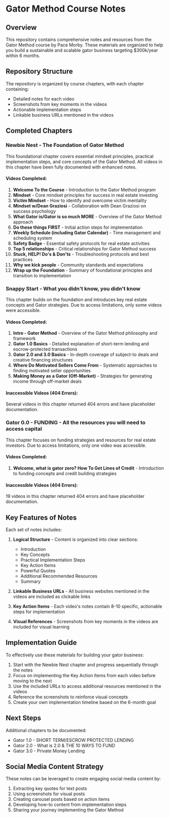 # Gator Method Course Notes

## Overview

This repository contains comprehensive notes and resources from the Gator Method course by Pace Morby. These materials are organized to help you build a sustainable and scalable gator business targeting $300k/year within 6 months.

## Repository Structure

The repository is organized by course chapters, with each chapter containing:
- Detailed notes for each video
- Screenshots from key moments in the videos
- Actionable implementation steps
- Linkable business URLs mentioned in the videos

## Completed Chapters

### Newbie Nest - The Foundation of Gator Method

This foundational chapter covers essential mindset principles, practical implementation steps, and core concepts of the Gator Method. All videos in this chapter have been fully documented with enhanced notes.

#### Videos Completed:

1. **Welcome To the Course** - Introduction to the Gator Method program
2. **Mindset** - Core mindset principles for success in real estate investing
3. **Victim Mindset** - How to identify and overcome victim mentality
4. **Mindset w/Dean Graziosi** - Collaboration with Dean Graziosi on success psychology
5. **What Gator is/Gator is so much MORE** - Overview of the Gator Method approach
6. **Do these things FIRST** - Initial action steps for implementation
7. **Weekly Schedule (including Gator Calendar)** - Time management and scheduling system
8. **Safety Badge** - Essential safety protocols for real estate activities
9. **Top 5 relationships** - Critical relationships for Gator Method success
10. **Stuck, HELP! Do's & Don'ts** - Troubleshooting protocols and best practices
11. **Why we kick people** - Community standards and expectations
12. **Wrap up the Foundation** - Summary of foundational principles and transition to implementation

### Snappy Start - What you didn't know, you didn't know

This chapter builds on the foundation and introduces key real estate concepts and Gator strategies. Due to access limitations, only some videos were accessible.

#### Videos Completed:

1. **Intro - Gator Method** - Overview of the Gator Method philosophy and framework
2. **Gator 1.0 Basics** - Detailed explanation of short-term lending and escrow-protected transactions
3. **Gator 2.0 and 3.0 Basics** - In-depth coverage of subject-to deals and creative financing structures
4. **Where Do Motivated Sellers Come From** - Systematic approaches to finding motivated seller opportunities
5. **Making Money as a Gator (Off-Market)** - Strategies for generating income through off-market deals

#### Inaccessible Videos (404 Errors):

Several videos in this chapter returned 404 errors and have placeholder documentation.

### Gator 0.0 - FUNDING - All the resources you will need to access capital

This chapter focuses on funding strategies and resources for real estate investors. Due to access limitations, only one video was accessible.

#### Videos Completed:

1. **Welcome, what is gator zero? How To Get Lines of Credit** - Introduction to funding concepts and credit building strategies

#### Inaccessible Videos (404 Errors):

19 videos in this chapter returned 404 errors and have placeholder documentation.

## Key Features of Notes

Each set of notes includes:

1. **Logical Structure** - Content is organized into clear sections:
   - Introduction
   - Key Concepts
   - Practical Implementation Steps
   - Key Action Items
   - Powerful Quotes
   - Additional Recommended Resources
   - Summary

2. **Linkable Business URLs** - All business websites mentioned in the videos are included as clickable links

3. **Key Action Items** - Each video's notes contain 8-10 specific, actionable steps for implementation

4. **Visual References** - Screenshots from key moments in the videos are included for visual learning

## Implementation Guide

To effectively use these materials for building your gator business:

1. Start with the Newbie Nest chapter and progress sequentially through the notes
2. Focus on implementing the Key Action Items from each video before moving to the next
3. Use the included URLs to access additional resources mentioned in the videos
4. Reference the screenshots to reinforce visual concepts
5. Create your own implementation timeline based on the 6-month goal

## Next Steps

Additional chapters to be documented:
- Gator 1.0 - SHORT TERM/ESCROW PROTECTED LENDING
- Gator 2.0 - What is 2.0 & THE 10 WAYS TO FUND
- Gator 3.0 - Private Money Lending

## Social Media Content Strategy

These notes can be leveraged to create engaging social media content by:
1. Extracting key quotes for text posts
2. Using screenshots for visual posts
3. Creating carousel posts based on action items
4. Developing how-to content from implementation steps
5. Sharing your journey implementing the Gator Method
